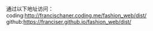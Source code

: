 通过以下地址访问：
coding:http://francischaner.coding.me/fashion_web/dist/
github:https://franciser.github.io/fashion_web/dist/